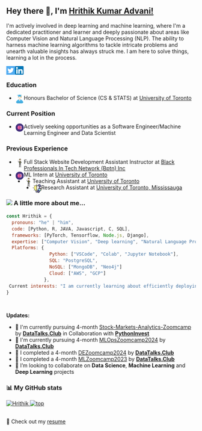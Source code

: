 ## Hey there 👋, I'm <a href="https://www.linkedin.com/in/hrithik-k-586967141/"> Hrithik Kumar Advani! </a>

I'm actively involved in deep learning and machine learning, where I'm a dedicated practitioner and learner and deeply passionate about areas like Computer Vision and Natural Language Processing (NLP). The ability to harness machine learning algorithms to tackle intricate problems and unearth valuable insights has always struck me. I am here to solve things, learning a lot in the process.

<a href="https://twitter.com/AdvaniHrithik"><img align="left" alt="Hrithik | Twitter" width="23px" src="images/twitter.png" /></a>
<a href="https://www.linkedin.com/in/hrithik-k-586967141/"><img align="left" alt="Hrithik | LinkedIn" width="23px" src="images/linkedin.png" /></a>
<br />

### Education
- <img align="left" alt="grad-student" width="23px" src="images/graduating_student.png"/> Honours Bachelor of Science (CS & STATS) at <a href="https://www.utoronto.ca/"> University of Toronto</a> <br />

### Current Position
-  <img align="left" alt="job" width="23px" src="images/machine-learning.png" /> Actively seeking opportunities as a Software Engineer/Machine Learning Engineer and Data Scientist

### Previous Experience
-  <img align="left" alt="job" width="23px" src="images/boy.png" /> Full Stack Website Development Assistant Instructor at <a href="https://www.bptn.com/"> Black Professionals In Tech Network (Bptn) Inc </a> <br />
- <img align="left" alt="job" width="23px" src="images/machine-learning.png" />  ML Intern at <a href="https://www.utoronto.ca/"> University of Toronto </a> <br />
- <img align="left" alt="job" width="23px" src="images/boy.png" /> Teaching Assistant at <a href="https://www.utoronto.ca/"> University of Toronto </a> <br />
- <img align="left" alt="job" width="23px" src="images/idea.png" /> Research Assistant at <a href="https://www.dsp.utoronto.ca/"> University of Toronto, Mississauga </a> <br />

### <img src="https://media.giphy.com/media/VgCDAzcKvsR6OM0uWg/giphy.gif" width="50"> A little more about me...  

```javascript
const Hrithik = {
  pronouns: "he" | "him",
  code: [Python, R, JAVA, Javascript, C, SQL],
  frameworks: [PyTorch, Tensorflow, Node.js, Django],
  expertise: ["Computer Vision", "Deep learning", "Natural Language Processing"],
  Platforms: {
                Python: ["VSCode", "Colab", "Jupyter Notebook"],
                SQL: "PostgreSQL",
                NoSQL: ["MongoDB", "Neo4j"]
                Cloud: ["AWS", "GCP"]
              },
 Current interests: "I am currently learning about efficiently deploying ML Models"
}
```
<br />

**Updates:**
- 🔭 I'm currently pursuing 4-month [Stock-Markets-Analytics-Zoomcamp](https://github.com/DataTalksClub/stock-markets-analytics-zoomcamp) by [**DataTalks.Club**](https://datatalks.club/) in Collaboration with [**PythonInvest**](https://pythoninvest.com/)
- 🔭 I'm currently pursuing 4-month [MLOpsZoomcamp2024](https://github.com/DataTalksClub/mlops-zoomcamp) by [**DataTalks.Club**](https://datatalks.club/) 
- 🔭 I completed a 4-month [DEZoomcamp2024](https://github.com/DataTalksClub/data-engineering-zoomcamp/tree/main/cohorts/2024) by [**DataTalks.Club**](https://datatalks.club/) 
- 🔭 I completed a 4-month [MLZoomcamp2023](https://github.com/alexeygrigorev/mlbookcamp-code/tree/master/course-zoomcamp) by [**DataTalks.Club**](https://datatalks.club/) 
- 👯 I’m looking to collaborate on **Data Science**, **Machine Learning** and **Deep Learning** projects



### 📊 My GitHub stats
<p>
<a href="https://github.com/Hrithik-Kumar">
  <img height="180em" src="https://github-readme-stats-sigma-five.vercel.app/api?username=Hrithik-Kumar&show_icons=true&theme=algolia&include_all_commits=true&count_private=true" alt="Hrithik" />
  <img height="180em" src="https://github-readme-stats-sigma-five.vercel.app/api/top-langs/?username=Hrithik-Kumar&layout=compact&langs_count=8&theme=algolia" alt="top" />
</a>
</p>
 
<br />
📝 Check out my <a href="images/Resume.pdf"> resume </a> <br />














